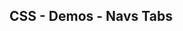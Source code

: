 ## CSS - Demos - Navs Tabs

<script type="module" src="/web_components/js/css/demos/WebC__CSS__Demo__Navs_Tabs.mjs"></script>

<webc-container>
    <webc-css-demo-navs-tabs        ></webc-css-demo-navs-tabs> 
    <webc-css-demo-navs-tabs no-css ></webc-css-demo-navs-tabs>
    
</webc-container>